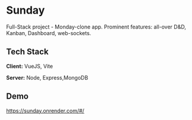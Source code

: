 
# Sunday

Full-Stack project - Monday-clone app.
Prominent features: all-over D&D, Kanban, Dashboard, web-sockets.



## Tech Stack

**Client:** VueJS, Vite

**Server:** Node, Express,MongoDB


## Demo

https://sunday.onrender.com/#/
